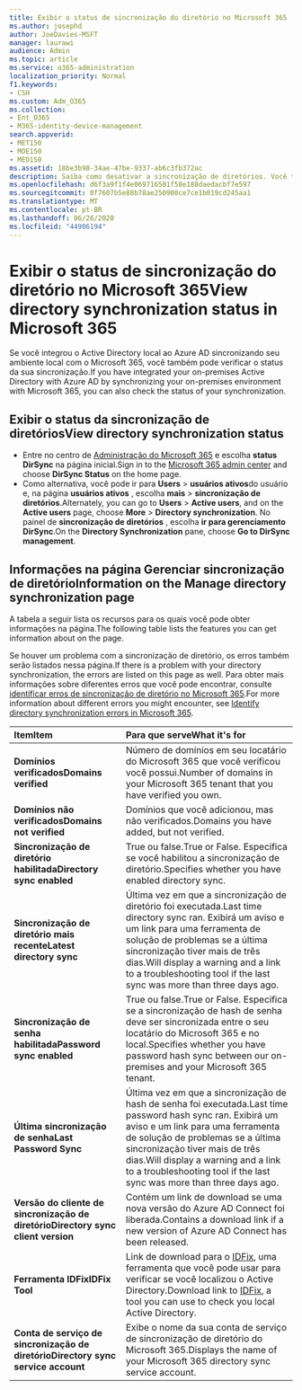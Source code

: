 ```yaml
---
title: Exibir o status de sincronização do diretório no Microsoft 365
ms.author: josephd
author: JoeDavies-MSFT
manager: laurawi
audience: Admin
ms.topic: article
ms.service: o365-administration
localization_priority: Normal
f1.keywords:
- CSH
ms.custom: Adm_O365
ms.collection:
- Ent_O365
- M365-identity-device-management
search.appverid:
- MET150
- MOE150
- MED150
ms.assetid: 18be3b98-34ae-47be-9337-ab6c3fb372ac
description: Saiba como desativar a sincronização de diretórios. Você também pode exibir seu status.
ms.openlocfilehash: d6f3a9f1f4e069716501f58e188daedacbf7e597
ms.sourcegitcommit: 0f7607b5e88b78ae250900ce7ce1b019cd245aa1
ms.translationtype: MT
ms.contentlocale: pt-BR
ms.lasthandoff: 06/26/2020
ms.locfileid: "44906194"
---
```

# <a name="view-directory-synchronization-status-in-microsoft-365"></a><span data-ttu-id="febce-104">Exibir o status de sincronização do diretório no Microsoft 365</span><span class="sxs-lookup"><span data-stu-id="febce-104">View directory synchronization status in Microsoft 365</span></span>

<span data-ttu-id="febce-105">Se você integrou o Active Directory local ao Azure AD sincronizando seu ambiente local com o Microsoft 365, você também pode verificar o status da sua sincronização.</span><span class="sxs-lookup"><span data-stu-id="febce-105">If you have integrated your on-premises Active Directory with Azure AD by synchronizing your on-premises environment with Microsoft 365, you can also check the status of your synchronization.</span></span>
  
## <a name="view-directory-synchronization-status"></a><span data-ttu-id="febce-106">Exibir o status da sincronização de diretórios</span><span class="sxs-lookup"><span data-stu-id="febce-106">View directory synchronization status</span></span>

- <span data-ttu-id="febce-107">Entre no centro de [Administração do Microsoft 365](https://admin.microsoft.com) e escolha **status DirSync** na página inicial.</span><span class="sxs-lookup"><span data-stu-id="febce-107">Sign in to the [Microsoft 365 admin center](https://admin.microsoft.com) and choose **DirSync Status** on the home page.</span></span>
- <span data-ttu-id="febce-108">Como alternativa, você pode ir para **Users** \> **usuários ativos**do usuário e, na página **usuários ativos** , escolha **mais** \> **sincronização de diretórios**.</span><span class="sxs-lookup"><span data-stu-id="febce-108">Alternately, you can go to **Users** \> **Active users**, and on the **Active users** page, choose **More** \> **Directory synchronization**.</span></span> <span data-ttu-id="febce-109">No painel de **sincronização de diretórios** , escolha **ir para gerenciamento DirSync**.</span><span class="sxs-lookup"><span data-stu-id="febce-109">On the **Directory Synchronization** pane, choose **Go to DirSync management**.</span></span>

## <a name="information-on-the-manage-directory-synchronization-page"></a><span data-ttu-id="febce-110">Informações na página Gerenciar sincronização de diretório</span><span class="sxs-lookup"><span data-stu-id="febce-110">Information on the Manage directory synchronization page</span></span>

<span data-ttu-id="febce-111">A tabela a seguir lista os recursos para os quais você pode obter informações na página.</span><span class="sxs-lookup"><span data-stu-id="febce-111">The following table lists the features you can get information about on the page.</span></span>
  
<span data-ttu-id="febce-112">Se houver um problema com a sincronização de diretório, os erros também serão listados nessa página.</span><span class="sxs-lookup"><span data-stu-id="febce-112">If there is a problem with your directory synchronization, the errors are listed on this page as well.</span></span> <span data-ttu-id="febce-113">Para obter mais informações sobre diferentes erros que você pode encontrar, consulte [identificar erros de sincronização de diretório no Microsoft 365](identify-directory-synchronization-errors.md).</span><span class="sxs-lookup"><span data-stu-id="febce-113">For more information about different errors you might encounter, see [Identify directory synchronization errors in Microsoft 365](identify-directory-synchronization-errors.md).</span></span>
  
|<span data-ttu-id="febce-114">**Item**</span><span class="sxs-lookup"><span data-stu-id="febce-114">**Item**</span></span>|<span data-ttu-id="febce-115">**Para que serve**</span><span class="sxs-lookup"><span data-stu-id="febce-115">**What it's for**</span></span>|
|:-----|:-----|
|<span data-ttu-id="febce-116">**Domínios verificados**</span><span class="sxs-lookup"><span data-stu-id="febce-116">**Domains verified**</span></span> | <span data-ttu-id="febce-117">Número de domínios em seu locatário do Microsoft 365 que você verificou você possui.</span><span class="sxs-lookup"><span data-stu-id="febce-117">Number of domains in your Microsoft 365 tenant that you have verified you own.</span></span> |
|<span data-ttu-id="febce-118">**Domínios não verificados**</span><span class="sxs-lookup"><span data-stu-id="febce-118">**Domains not verified**</span></span> | <span data-ttu-id="febce-119">Domínios que você adicionou, mas não verificados.</span><span class="sxs-lookup"><span data-stu-id="febce-119">Domains you have added, but not verified.</span></span> |
|<span data-ttu-id="febce-120">**Sincronização de diretório habilitada**</span><span class="sxs-lookup"><span data-stu-id="febce-120">**Directory sync enabled**</span></span> |<span data-ttu-id="febce-121">True ou false.</span><span class="sxs-lookup"><span data-stu-id="febce-121">True or False.</span></span> <span data-ttu-id="febce-122">Especifica se você habilitou a sincronização de diretório.</span><span class="sxs-lookup"><span data-stu-id="febce-122">Specifies whether you have enabled directory sync.</span></span> |
|<span data-ttu-id="febce-123">**Sincronização de diretório mais recente**</span><span class="sxs-lookup"><span data-stu-id="febce-123">**Latest directory sync**</span></span> | <span data-ttu-id="febce-124">Última vez em que a sincronização de diretório foi executada.</span><span class="sxs-lookup"><span data-stu-id="febce-124">Last time directory sync ran.</span></span> <span data-ttu-id="febce-125">Exibirá um aviso e um link para uma ferramenta de solução de problemas se a última sincronização tiver mais de três dias.</span><span class="sxs-lookup"><span data-stu-id="febce-125">Will display a warning and a link to a troubleshooting tool if the last sync was more than three days ago.</span></span> |
|<span data-ttu-id="febce-126">**Sincronização de senha habilitada**</span><span class="sxs-lookup"><span data-stu-id="febce-126">**Password sync enabled**</span></span> | <span data-ttu-id="febce-127">True ou false.</span><span class="sxs-lookup"><span data-stu-id="febce-127">True or False.</span></span> <span data-ttu-id="febce-128">Especifica se a sincronização de hash de senha deve ser sincronizada entre o seu locatário do Microsoft 365 e no local.</span><span class="sxs-lookup"><span data-stu-id="febce-128">Specifies whether you have password hash sync between our on-premises and your Microsoft 365 tenant.</span></span> |
|<span data-ttu-id="febce-129">**Última sincronização de senha**</span><span class="sxs-lookup"><span data-stu-id="febce-129">**Last Password Sync**</span></span> | <span data-ttu-id="febce-130">Última vez em que a sincronização de hash de senha foi executada.</span><span class="sxs-lookup"><span data-stu-id="febce-130">Last time password hash sync ran.</span></span> <span data-ttu-id="febce-131">Exibirá um aviso e um link para uma ferramenta de solução de problemas se a última sincronização tiver mais de três dias.</span><span class="sxs-lookup"><span data-stu-id="febce-131">Will display a warning and a link to a troubleshooting tool if the last sync was more than three days ago.</span></span> |
|<span data-ttu-id="febce-132">**Versão do cliente de sincronização de diretório**</span><span class="sxs-lookup"><span data-stu-id="febce-132">**Directory sync client version**</span></span> | <span data-ttu-id="febce-133">Contém um link de download se uma nova versão do Azure AD Connect foi liberada.</span><span class="sxs-lookup"><span data-stu-id="febce-133">Contains a download link if a new version of Azure AD Connect has been released.</span></span> |
|<span data-ttu-id="febce-134">**Ferramenta IDFix**</span><span class="sxs-lookup"><span data-stu-id="febce-134">**IDFix Tool**</span></span> | <span data-ttu-id="febce-135">Link de download para o [IDFix](install-and-run-idfix.md), uma ferramenta que você pode usar para verificar se você localizou o Active Directory.</span><span class="sxs-lookup"><span data-stu-id="febce-135">Download link to [IDFix](install-and-run-idfix.md), a tool you can use to check you local Active Directory.</span></span> |
|<span data-ttu-id="febce-136">**Conta de serviço de sincronização de diretório**</span><span class="sxs-lookup"><span data-stu-id="febce-136">**Directory sync service account**</span></span> | <span data-ttu-id="febce-137">Exibe o nome da sua conta de serviço de sincronização de diretório do Microsoft 365.</span><span class="sxs-lookup"><span data-stu-id="febce-137">Displays the name of your Microsoft 365 directory sync service account.</span></span> |